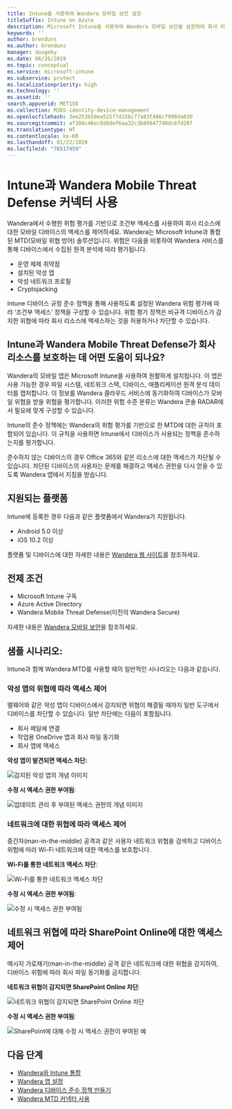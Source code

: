 ```yaml
---
title: Intune을 사용하여 Wandera 모바일 보안 설정
titleSuffix: Intune on Azure
description: Microsoft Intune을 사용하여 Wandera 모바일 보안을 설정하여 회사 리소스의 모바일 디바이스 액세스를 제어하는 방법입니다.
keywords: ''
author: brenduns
ms.author: brenduns
manager: dougeby
ms.date: 06/26/2019
ms.topic: conceptual
ms.service: microsoft-intune
ms.subservice: protect
ms.localizationpriority: high
ms.technology: ''
ms.assetid: ''
search.appverid: MET150
ms.collection: M365-identity-device-management
ms.openlocfilehash: 3ee253b50ea525f7d156c77a83f486cf990da030
ms.sourcegitcommit: af384c46ec8d8def6aa32c3b89947748dc6fd28f
ms.translationtype: HT
ms.contentlocale: ko-KR
ms.lasthandoff: 01/22/2020
ms.locfileid: "76517459"
---
```

# <a name="wandera-mobile-threat-defense-connector-with-intune"></a>Intune과 Wandera Mobile Threat Defense 커넥터 사용  

Wandera에서 수행한 위험 평가를 기반으로 조건부 액세스를 사용하여 회사 리소스에 대한 모바일 디바이스의 액세스를 제어하세요. Wandera는 Microsoft Intune과 통합된 MTD(모바일 위협 방어) 솔루션입니다.  위험은 다음을 비롯하여 Wandera 서비스를 통해 디바이스에서 수집된 원격 분석에 따라 평가됩니다.
- 운영 체제 취약점
- 설치된 악성 앱
- 악성 네트워크 프로필
- Cryptojacking

Intune 디바이스 규정 준수 정책을 통해 사용하도록 설정된 Wandera 위험 평가에 따라 ‘조건부 액세스’ 정책을 구성할 수 있습니다.  위험 평가 정책은 비규격 디바이스가 감지한 위협에 따라 회사 리소스에 액세스하는 것을 허용하거나 차단할 수 있습니다.  


## <a name="how-do-intune-and-wandera-mobile-threat-defense-help-protect-your-company-resources"></a>Intune과 Wandera Mobile Threat Defense가 회사 리소스를 보호하는 데 어떤 도움이 되나요?  

Wandera의 모바일 앱은 Microsoft Intune을 사용하여 원활하게 설치됩니다. 이 앱은 사용 가능한 경우 파일 시스템, 네트워크 스택, 디바이스, 애플리케이션 원격 분석 데이터를 캡처합니다. 이 정보를 Wandera 클라우드 서비스에 동기화하여 디바이스가 모바일 위협을 받을 위험을 평가합니다. 이러한 위험 수준 분류는 Wandera 콘솔 RADAR에서 필요에 맞게 구성할 수 있습니다.

Intune의 준수 정책에는 Wandera의 위험 평가를 기반으로 한 MTD에 대한 규칙이 포함되어 있습니다. 이 규칙을 사용하면 Intune에서 디바이스가 사용되는 정책을 준수하는지를 평가합니다.

준수하지 않는 디바이스의 경우 Office 365와 같은 리소스에 대한 액세스가 차단될 수 있습니다. 차단된 디바이스의 사용자는 문제를 해결하고 액세스 권한을 다시 얻을 수 있도록 Wandera 앱에서 지침을 받습니다.

## <a name="supported-platforms"></a>지원되는 플랫폼  

Intune에 등록한 경우 다음과 같은 플랫폼에서 Wandera가 지원됩니다.

- Android 5.0 이상  
- iOS 10.2 이상  

플랫폼 및 디바이스에 대한 자세한 내용은 [Wandera 웹 사이트](https://www.wandera.com/mobile-threat-defense/)를 참조하세요.

## <a name="prerequisites"></a>전제 조건  

- Microsoft Intune 구독  
- Azure Active Directory  
- Wandera Mobile Threat Defense(이전의 Wandera Secure)  

자세한 내용은 [Wandera 모바일 보안](https://www.wandera.com/mobile-security/)을 참조하세요.
 
## <a name="sample-scenarios"></a>샘플 시나리오:

Intune과 함께 Wandera MTD를 사용할 때의 일반적인 시나리오는 다음과 같습니다.

### <a name="control-access-based-on-threats-from-malicious-apps"></a>악성 앱의 위협에 따라 액세스 제어  

맬웨어와 같은 악성 앱이 디바이스에서 감지되면 위협이 해결될 때까지 일반 도구에서 디바이스를 차단할 수 있습니다. 일반 차단에는 다음이 포함됩니다.  
- 회사 메일에 연결  
- 작업용 OneDrive 앱과 회사 파일 동기화  
- 회사 앱에 액세스  

**악성 앱이 발견되면 액세스 차단:**

![감지된 악성 앱의 개념 이미지](./media/wandera-mtd-connector/wandera-malicious-apps-blocked.png)  

**수정 시 액세스 권한 부여됨**: 

![업데이트 관리 후 부여된 액세스 권한의 개념 이미지](./media/wandera-mtd-connector/wandera-malicious-apps-unblocked.png)


### <a name="control-access-based-on-threat-to-network"></a>네트워크에 대한 위협에 따라 액세스 제어  

중간자(man-in-the-middle) 공격과 같은 사용자 네트워크 위협을 검색하고 디바이스 위험에 따라 Wi-Fi 네트워크에 대한 액세스를 보호합니다.  

**Wi-Fi를 통한 네트워크 액세스 차단**:  

![Wi-Fi를 통한 네트워크 액세스 차단](./media/wandera-mtd-connector/wandera-network-wifi-blocked.png)

**수정 시 액세스 권한 부여됨**:  

![수정 시 액세스 권한 부여됨](./media/wandera-mtd-connector/wandera-network-wifi-unblocked.png)  

## <a name="control-access-to-sharepoint-online-based-on-threat-to-network"></a>네트워크 위협에 따라 SharePoint Online에 대한 액세스 제어

메시지 가로채기(man-in-the-middle) 공격 같은 네트워크에 대한 위협을 감지하여, 디바이스 위험에 따라 회사 파일 동기화를 금지합니다.

**네트워크 위협이 감지되면 SharePoint Online 차단**:  

![네트워크 위협이 감지되면 SharePoint Online 차단](./media/wandera-mtd-connector/wandera-network-spo-blocked.png)  


**수정 시 액세스 권한 부여됨**:  

![SharePoint에 대해 수정 시 액세스 권한이 부여된 예](./media/wandera-mtd-connector/wandera-network-spo-unblocked.png)  

## <a name="next-steps"></a>다음 단계

- [Wandera와 Intune 통합](wandera-mtd-connector-integration.md)
- [Wandera 앱 설정](mtd-apps-ios-app-configuration-policy-add-assign.md)
- [Wandera 디바이스 준수 정책 만들기](mtd-device-compliance-policy-create.md)
- [Wandera MTD 커넥터 사용](mtd-connector-enable.md)
